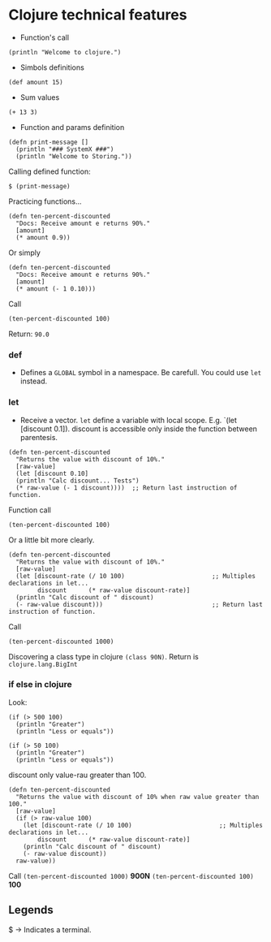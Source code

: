 # Clojure technical features

* Function's call

```
(println "Welcome to clojure.")
```

* Simbols definitions

```
(def amount 15)
```

* Sum values

```
(+ 13 3)
```

* Function and params definition

```
(defn print-message []
  (println "### SystemX ###")
  (println "Welcome to Storing."))
```

Calling defined function: 
```
$ (print-message)
```

Practicing functions...

```
(defn ten-percent-discounted
  "Docs: Receive amount e returns 90%."
  [amount]
  (* amount 0.9))
```

Or simply

```
(defn ten-percent-discounted
  "Docs: Receive amount e returns 90%."
  [amount]
  (* amount (- 1 0.10)))
```

Call

`(ten-percent-discounted 100)`

Return: `90.0`

### def 
- Defines a `GLOBAL` symbol in a namespace. Be carefull. You could use `let` instead.

### let 
- Receive a vector. `let` define a variable with local scope. E.g. `(let [discount 0.1]). discount is accessible only inside the function between parentesis.

```
(defn ten-percent-discounted
  "Returns the value with discount of 10%."
  [raw-value]
  (let [discount 0.10]
  (println "Calc discount... Tests")
  (* raw-value (- 1 discount))))  ;; Return last instruction of function.
```

Function call
```
(ten-percent-discounted 100)
```

Or a little bit more clearly.

```
(defn ten-percent-discounted
  "Returns the value with discount of 10%."
  [raw-value]
  (let [discount-rate (/ 10 100)                        ;; Multiples declarations in let... 
        discount      (* raw-value discount-rate)]
  (println "Calc discount of " discount)
  (- raw-value discount)))                              ;; Return last instruction of function.
```
Call
```
(ten-percent-discounted 1000)
```

Discovering a class type in clojure `(class 90N)`. Return is `clojure.lang.BigInt`

### if else in clojure

Look: 

```
(if (> 500 100)
  (println "Greater")
  (println "Less or equals"))
```

```
(if (> 50 100)
  (println "Greater")
  (println "Less or equals"))
```

discount only value-rau greater than 100.

```
(defn ten-percent-discounted
  "Returns the value with discount of 10% when raw value greater than 100."
  [raw-value]
  (if (> raw-value 100)
    (let [discount-rate (/ 10 100)                        ;; Multiples declarations in let... 
        discount      (* raw-value discount-rate)]
    (println "Calc discount of " discount)
    (- raw-value discount))
  raw-value))
```
Call
`(ten-percent-discounted 1000)` **900N**
`(ten-percent-discounted 100)` **100**

## Legends
$ -> Indicates a terminal.